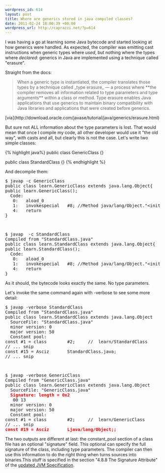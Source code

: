 ```yaml
--- 
wordpress_id: 614
layout: post
title: Where are generics stored in java compiled classes?
date: 2011-02-24 18:00:39 +00:00
wordpress_url: http://caprazzi.net/?p=614
---
```

I was having a go at learning some Java bytecode and started looking at how generics were handled. As expected, the compiler was emitting cast instructions when generic types where _used_, but nothing where the types where _declared_: generics in&nbsp;Java&nbsp;are implemented using a&nbsp;technique&nbsp;called "erasure". 

Straight from the docs:

<blockquote> When a generic type is instantiated, the compiler translates those types by a technique called&nbsp;_type erasure_ — a process where **the compiler removes all information related to type parameters and type arguments** 
within a class or method. Type erasure enables Java applications that use generics to maintain binary compatibility with Java libraries and applications that were created before generics. 
<br/> </blockquote>
[via](http://download.oracle.com/javase/tutorial/java/generics/erasure.html)

But sure not ALL information about the type parameters is lost. That would mean that once I compile my code, all other developer would use it "the old way", with casts and all, but clearly this is not the case. Let's write two simple classes:

{% highlight java%}
public class GenericClass<T> {}

public class StandardClass {}
{% endhighlight %}

And decompile them:

<pre class="terminal">
$ javap -c GenericClass
public class learn.GenericClass extends java.lang.Object{
public learn.GenericClass();
  Code:
   0:   aload_0
   1:   invokespecial   #8; //Method java/lang/Object."&lt;init>":()V
   4:   return
}
</pre>

<br/>
<pre class="terminal">
$ javap  -c StandardClass
Compiled from "StandardClass.java"
public class learn.StandardClass extends java.lang.Object{
public learn.StandardClass();
  Code:
   0:   aload_0
   1:   invokespecial   #8; //Method java/lang/Object."&lt;init>":()V
   4:   return
}
</pre>

As it should, the bytecode looks exactly the same. No type parameters.

Let's invoke the same command again with -verbose to see some more detail:

<pre class="terminal">
$ javap -verbose StandardClass
Compiled from "StandardClass.java"
public class learn.StandardClass extends java.lang.Object
  SourceFile: "StandardClass.java"
  minor version: 0
  major version: 50
  Constant pool:
const #1 = class        #2;     //  learn/StandardClass
// ... snip
const #15 = Asciz       StandardClass.java;
// ... snip
</pre>
<br/>

<pre class="terminal">
$ javap -verbose GenericClass
Compiled from "GenericClass.java"
public class learn.GenericClass extends java.lang.Object
  SourceFile: "GenericClass.java"
  <strong style="color:red">Signature: length = 0x2</strong>
   00 13
  minor version: 0
  major version: 50
  Constant pool:
const #1 = class        #2;     //  learn/GenericClass
// ... snip
<strong style="color:red">const #19 = Asciz       <T:Ljava/lang/Object;>Ljava/lang/Object;;</strong>
</pre>

The two outputs are different at last: the constant_pool section of a class file has an optional "signature" field. This optional can specify the full signature of the class, including type parameters. The compiler can then use this information to do the right thing when turns sources into binaries.This stuff is specified in the section "4.8.8 The Signature Attribute" of the [updated JVM Specification](http://java.sun.com/docs/books/jvms/second_edition/jvms-clarify.html). 
